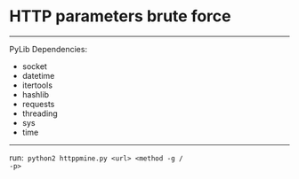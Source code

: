 # HTTP parameters brute force


-------------

PyLib Dependencies:
* socket
* datetime
* itertools
* hashlib
* requests
* threading
* sys
* time


--------------

run:<code> python2 httppmine.py <url\> <method -g / -p\></code>
